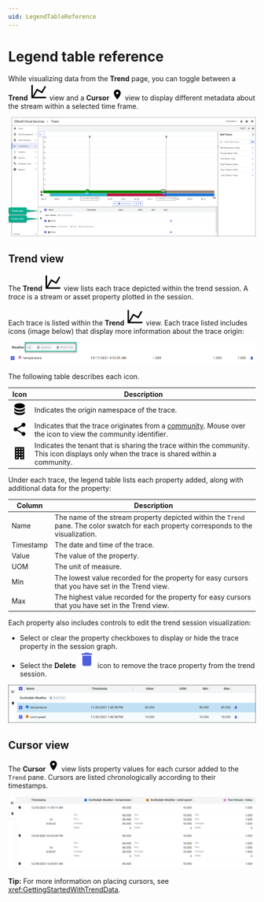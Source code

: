 ```yaml
---
uid: LegendTableReference
---
```


# Legend table reference

While visualizing data from the **Trend** page, you can toggle between a **Trend** ![trend](../_icons/chart-line.svg) view and a **Cursor** ![cursor](../_icons/map-marker.svg) view to display different metadata about the stream within a selected time frame.

![Trend page legend table](images/trend-page.png)

## Trend view

The **Trend** ![trend](../_icons/chart-line.svg) view lists each trace depicted within the trend session. A _trace_ is a stream or asset property plotted in the session.

Each trace is listed within the **Trend** ![trend](../_icons/chart-line.svg) view. Each trace listed includes icons (image below) that display more information about the trace origin:

![Metadata icons](images/metadata-icons.png)

The following table describes each icon.

Icon | Description
--|--
![database](../_icons/database.svg) | Indicates the origin namespace of the trace.
![share](../_icons/share-variant.svg) | Indicates that the trace originates from a [community](xref:communities). Mouse over the icon to view the community identifier.
![tenant](../_icons/office-building.svg) | Indicates the tenant that is sharing the trace within the community. This icon displays only when the trace is shared within a community.

Under each trace, the legend table lists each property added, along with additional data for the property:

Column | Description
--|--
Name | The name of the stream property depicted within the `Trend` pane. The color swatch for each property corresponds to the visualization.
Timestamp | The date and time of the trace.
Value | The value of the property.
UOM | The unit of measure.
Min | The lowest value recorded for the property for easy cursors that you have set in the Trend view.
Max | The highest value recorded for the property for easy cursors that you have set in the Trend view. 

Each property also includes controls to edit the trend session visualization:

* Select or clear the property checkboxes to display or hide the trace property in the session graph.
* Select the **Delete** ![trend](../_icons/delete.svg) icon to remove the trace property from the trend session.

![Trend view](images/trend-view.png)

## Cursor view

The **Cursor** ![cursor](../_icons/map-marker.svg) view lists property values for each cursor added to the `Trend` pane. Cursors are listed chronologically according to their timestamps.

![Cursor view](images/cursor-view.png)

**Tip:** For more information on placing cursors, see <xref:GettingStartedWithTrendData>.

